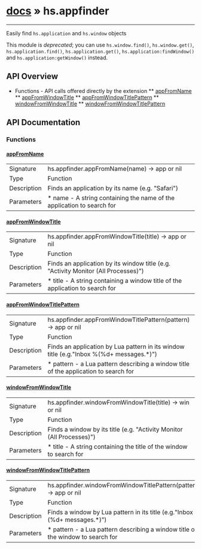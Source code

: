 # [docs](index.md) » hs.appfinder
---

Easily find ```hs.application``` and ```hs.window``` objects

This module is *deprecated*; you can use `hs.window.find()`, `hs.window.get()`, `hs.application.find()`,
`hs.application.get()`, `hs.application:findWindow()` and `hs.application:getWindow()` instead.

## API Overview
* Functions - API calls offered directly by the extension
** [appFromName](#appFromName)
** [appFromWindowTitle](#appFromWindowTitle)
** [appFromWindowTitlePattern](#appFromWindowTitlePattern)
** [windowFromWindowTitle](#windowFromWindowTitle)
** [windowFromWindowTitlePattern](#windowFromWindowTitlePattern)

## API Documentation

### Functions

#### [appFromName](#appFromName)
| | |
|-|-|
| Signature   | hs.appfinder.appFromName(name) -> app or nil  |
| Type        | Function |
| Description | Finds an application by its name (e.g. "Safari") |
| Parameters |  * name - A string containing the name of the application to search for | | Returns |  * An hs.application object if one can be found, otherwise nil | 
#### [appFromWindowTitle](#appFromWindowTitle)
| | |
|-|-|
| Signature   | hs.appfinder.appFromWindowTitle(title) -> app or nil  |
| Type        | Function |
| Description | Finds an application by its window title (e.g. "Activity Monitor (All Processes)") |
| Parameters |  * title - A string containing a window title of the application to search for | | Returns |  * An hs.application object if one can be found, otherwise nil | 
#### [appFromWindowTitlePattern](#appFromWindowTitlePattern)
| | |
|-|-|
| Signature   | hs.appfinder.appFromWindowTitlePattern(pattern) -> app or nil  |
| Type        | Function |
| Description | Finds an application by Lua pattern in its window title (e.g."Inbox %(%d+ messages.*)") |
| Parameters |  * pattern - a Lua pattern describing a window title of the application to search for | | Returns |  * An hs.application object if one can be found, otherwise nil | | Notes |  * For more about Lua patterns, see http://lua-users.org/wiki/PatternsTutorial and http://www.lua.org/manual/5.2/manual.html#6.4.1 | 
#### [windowFromWindowTitle](#windowFromWindowTitle)
| | |
|-|-|
| Signature   | hs.appfinder.windowFromWindowTitle(title) -> win or nil  |
| Type        | Function |
| Description | Finds a window by its title (e.g. "Activity Monitor (All Processes)") |
| Parameters |  * title - A string containing the title of the window to search for | | Returns |  * An hs.window object if one can be found, otherwise nil | 
#### [windowFromWindowTitlePattern](#windowFromWindowTitlePattern)
| | |
|-|-|
| Signature   | hs.appfinder.windowFromWindowTitlePattern(pattern) -> app or nil  |
| Type        | Function |
| Description | Finds a window by Lua pattern in its title (e.g."Inbox %(%d+ messages.*)") |
| Parameters |  * pattern - a Lua pattern describing a window title of the window to search for | | Returns |  * An hs.window object if one can be found, otherwise nil | | Notes |  * For more about Lua patterns, see http://lua-users.org/wiki/PatternsTutorial and http://www.lua.org/manual/5.2/manual.html#6.4.1 | 